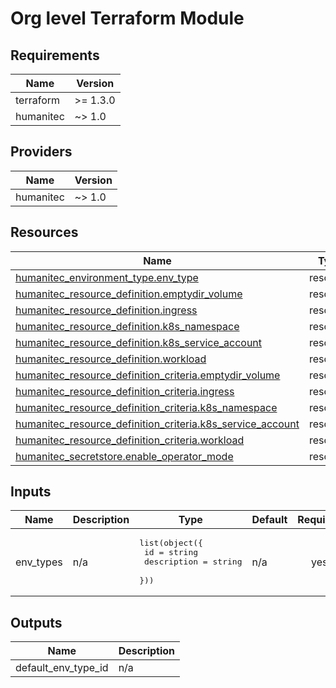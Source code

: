 # Org level Terraform Module

<!-- BEGIN_TF_DOCS -->
## Requirements

| Name | Version |
|------|---------|
| terraform | >= 1.3.0 |
| humanitec | ~> 1.0 |

## Providers

| Name | Version |
|------|---------|
| humanitec | ~> 1.0 |

## Resources

| Name | Type |
|------|------|
| [humanitec_environment_type.env_type](https://registry.terraform.io/providers/humanitec/humanitec/latest/docs/resources/environment_type) | resource |
| [humanitec_resource_definition.emptydir_volume](https://registry.terraform.io/providers/humanitec/humanitec/latest/docs/resources/resource_definition) | resource |
| [humanitec_resource_definition.ingress](https://registry.terraform.io/providers/humanitec/humanitec/latest/docs/resources/resource_definition) | resource |
| [humanitec_resource_definition.k8s_namespace](https://registry.terraform.io/providers/humanitec/humanitec/latest/docs/resources/resource_definition) | resource |
| [humanitec_resource_definition.k8s_service_account](https://registry.terraform.io/providers/humanitec/humanitec/latest/docs/resources/resource_definition) | resource |
| [humanitec_resource_definition.workload](https://registry.terraform.io/providers/humanitec/humanitec/latest/docs/resources/resource_definition) | resource |
| [humanitec_resource_definition_criteria.emptydir_volume](https://registry.terraform.io/providers/humanitec/humanitec/latest/docs/resources/resource_definition_criteria) | resource |
| [humanitec_resource_definition_criteria.ingress](https://registry.terraform.io/providers/humanitec/humanitec/latest/docs/resources/resource_definition_criteria) | resource |
| [humanitec_resource_definition_criteria.k8s_namespace](https://registry.terraform.io/providers/humanitec/humanitec/latest/docs/resources/resource_definition_criteria) | resource |
| [humanitec_resource_definition_criteria.k8s_service_account](https://registry.terraform.io/providers/humanitec/humanitec/latest/docs/resources/resource_definition_criteria) | resource |
| [humanitec_resource_definition_criteria.workload](https://registry.terraform.io/providers/humanitec/humanitec/latest/docs/resources/resource_definition_criteria) | resource |
| [humanitec_secretstore.enable_operator_mode](https://registry.terraform.io/providers/humanitec/humanitec/latest/docs/resources/secretstore) | resource |

## Inputs

| Name | Description | Type | Default | Required |
|------|-------------|------|---------|:--------:|
| env\_types | n/a | <pre>list(object({<br/>    id          = string<br/>    description = string<br/>  }))</pre> | n/a | yes |

## Outputs

| Name | Description |
|------|-------------|
| default\_env\_type\_id | n/a |
<!-- END_TF_DOCS -->